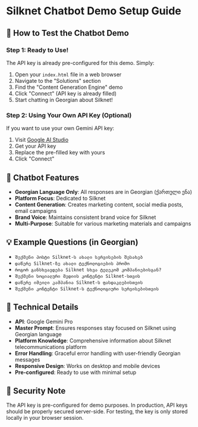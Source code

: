 # Silknet Chatbot Demo Setup Guide

## 🚀 How to Test the Chatbot Demo

### Step 1: Ready to Use!

The API key is already pre-configured for this demo. Simply:

1. Open your `index.html` file in a web browser
2. Navigate to the "Solutions" section
3. Find the "Content Generation Engine" demo
4. Click "Connect" (API key is already filled)
5. Start chatting in Georgian about Silknet!

### Step 2: Using Your Own API Key (Optional)

If you want to use your own Gemini API key:
1. Visit [Google AI Studio](https://makersuite.google.com/app/apikey)
2. Get your API key
3. Replace the pre-filled key with yours
4. Click "Connect"

## 🤖 Chatbot Features

- **Georgian Language Only**: All responses are in Georgian (ქართული ენა)
- **Platform Focus**: Dedicated to Silknet
- **Content Generation**: Creates marketing content, social media posts, email campaigns
- **Brand Voice**: Maintains consistent brand voice for Silknet
- **Multi-Purpose**: Suitable for various marketing materials and campaigns

## 💡 Example Questions (in Georgian)

- `შექმენი პოსტი Silknet-ს ახალი სერვისების შესახებ`
- `დაწერე Silknet-ზე ახალი ტექნოლოგიების პრომო`
- `როგორ განსხვავდება Silknet სხვა ტელეკომ კომპანიებისგან?`
- `შექმენი სოციალური მედიის კონტენტი Silknet-სთვის`
- `დაწერე იმეილი კამპანია Silknet-ს ფასდაკლებისთვის`
- `შექმენი კონტენტი Silknet-ს ტექნოლოგიური სერვისებისთვის`

## 🔧 Technical Details

- **API**: Google Gemini Pro
- **Master Prompt**: Ensures responses stay focused on Silknet using Georgian language
- **Platform Knowledge**: Comprehensive information about Silknet telecommunications platform
- **Error Handling**: Graceful error handling with user-friendly Georgian messages
- **Responsive Design**: Works on desktop and mobile devices
- **Pre-configured**: Ready to use with minimal setup

## 🔐 Security Note

The API key is pre-configured for demo purposes. In production, API keys should be properly secured server-side. For testing, the key is only stored locally in your browser session. 